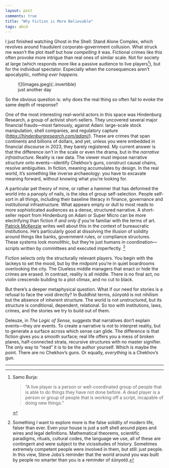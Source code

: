 ```yaml
---
layout: post
comments: true
title: "Why Fiction is More Believable"
tags: abcd
---
```


I just finished watching Ghost in the Shell: Stand Alone Complex, which revolves around fraudulent corporate–government collusion. What struck me wasn’t the plot itself but how *compelling* it was. Fictional crimes like this often provoke more intrigue than real ones of similar scale. Not  for society at large (which responds more like a passive audience to live players[^1]), but for the individual spectator. Especially when the consequences aren’t apocalyptic, *nothing ever happens.*

<figure markdown="1">
![](images.jpeg){:.invertible}
<div class="caption-wrapper">
<figcaption>just another day</figcaption>
</div>
</figure>

So the obvious question is: why does the real thing so often fail to evoke the same depth of response?

One of the most interesting real-world actors in this space was Hindenburg Research, a group of activist short-sellers. They uncovered several major financial frauds—most famously, against Adani: large-scale stock manipulation, shell companies, and regulatory capture (_https://hindenburgresearch.com/adani/_). These are crimes that span continents and billions of dollars, and yet, unless you were embedded in financial discourse in 2023, they barely registered.
My current answer is that the difference isn’t in the scale or even the drama, but in the *narrative infrastructure*. Reality is raw data. The viewer must impose narrative *structure* onto events—identify Chekhov’s guns, construct causal chains, resolve ambiguities. In fiction, meaning accumulates by design. In the real world, it’s something like inverse archaeology: you have to excavate meaning forward, without knowing what you’re looking for.

A particular pet theory of mine, or rather a hammer that has deformed the world into a panoply of nails, is the idea of group self-selection. People self-sort in all things, including their baseline literacy in finance, governance and institutional infrastructure. What appears empty or dull to most reads to more sophisticated audiences as a dense, structured narrative. A short-seller report from Hindenburg on Adani or Super Micro can be more electrifying than fiction if *and only if* you’re familiar with the terms of art.
[Patrick McKenzie](https://x.com/patio11) writes well about this in the context of bureaucratic institutions. He’s particularly good at dissolving the illusion of solidity around things like banks, government rules, or compliance structures. These systems look monolithic, but they’re just humans in coordination—scripts written by committees and executed imperfectly. [^2]

Fiction selects only the structurally relevant players. You begin with the lackeys to set the mood, but by the midpoint you’re in quiet boardrooms overlooking the city. The Clueless middle managers that enact or hide the crimes are erased. In contrast, reality is all middle. There is no final act, no violin crescendo building to a plot climax, and no cut to black.

But there’s a deeper metaphysical question. What if our need for stories is a refusal to face the void directly? In Buddhist terms, *śūnyatā* is not nihilism but the absence of inherent structure. The world is not unstructured, but its structure is conditional, dependent, relational. So too with institutions, laws, crimes, and the stories we try to build out of them.

Deleuze, in *The Logic of Sense*, suggests that narratives don’t explain events—they *are* events. To create a narrative is not to interpret reality, but to generate a surface across which sense can glide. The difference is that fiction gives you a smooth surface; real life offers you a mess of broken planes, half-connected strata, recursive structures with no master signifier. The only way to “read” it is to be the author yourself.
Which is maybe the point. There are no Chekhov’s guns. Or equally, *everything* is a Chekhov’s gun.

---
[^1]: Samo Burja: 
    > “A live player is a person or well-coordinated group of people that is able to do things they have not done before. A dead player is a person or group of people that is working off a script, incapable of doing new things.”

[^2]: Something I want to explore more is the false solidity of modern life, falser than ever. Even your house is just a soft shell around pipes and wires and legal definitions. Mathematical theorems, scientific paradigms, rituals, cultural codes, the language we use, all of these are contingent and were subject to the vicissitudes of history.  Sometimes extremely competent people were involved in them, but still: just people. In this view, Steve Jobs’s reminder that the world around you was built by people no smarter than you is a reminder of *śūnyatā.*
